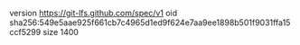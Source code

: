 version https://git-lfs.github.com/spec/v1
oid sha256:549e5aae925f661cb7c4965d1ed9f624e7aa9ee1898b501f9031ffa15ccf5299
size 1400
